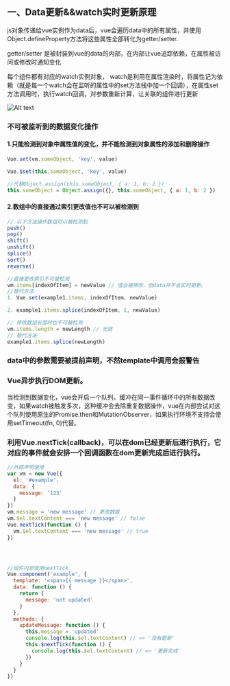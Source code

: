 
## 一、Data更新&&watch实时更新原理
js对象传递给vue实例作为data后，vue会遍历data中的所有属性，并使用Object.defineProperty方法将这些属性全部转化为getter/setter.

getter/setter 是被封装到vue的data的内部，在内部让vue追踪依赖，在属性被访问或修改时通知变化

每个组件都有对应的watch实例对象， watch是利用在属性渲染时，将属性记为依赖（就是每一个watch会在监听的属性中的set方法栈中加一个回调），在属性set方法调用时，执行watch回调，对参数重新计算，让关联的组件进行更新

![Alt text](http://cn.vuejs.org/images/data.png)

### 不可被监听到的数据变化操作

#### 1.只能检测到对象中属性值的变化，并不能检测到对象属性的添加和删除操作

```javascript
Vue.set(vm.someObject, 'key', value)

Vue.$set(this.someObject, 'key', value)

//代替Object.assign(this.someObject, { a: 1, b: 2 })
this.someObject = Object.assign({}, this.someObject, { a: 1, b: 2 })

```

#### 2.数组中的直接通过索引更改值也不可以被检测到


```javascript
// 以下方法操作数组可以被检测到
push()
pop()
shift()
unshift()
splice()
sort()
reverse()

//直接更改索引不可被检测
vm.items[indexOfItem] = newValue // 值会被修改，但data并不会实时更新。
//替代方法
1. Vue.set(example1.items, indexOfItem, newValue)

2. example1.items.splice(indexOfItem, 1, newValue)

// 修改数组长度时也不可被检测
vm.items.length = newLength // 无效
// 替代方法
example1.items.splice(newLength)

```

### data中的参数需要被提前声明，不然template中调用会报警告

### Vue异步执行DOM更新。
当检测到数据变化，vue会开启一个队列，缓冲在同一事件循环中的所有数据改变，如果watch被触发多次，这种缓冲会去除重复数据操作，vue在内部尝试对这个队列使用原生的Promise.then和MutationObserver，如果执行环境不支持会使用setTimeout(fn, 0)代替。

### 利用Vue.nextTick(callback)，可以在dom已经更新后进行执行，它对应的事件就会安排一个回调函数在dom更新完成后进行执行。

```javascript
//外部声明使用
var vm = new Vue({
  el: '#example',
  data: {
    message: '123'
  }
})
vm.message = 'new message' // 更改数据
vm.$el.textContent === 'new message' // false
Vue.nextTick(function () {
  vm.$el.textContent === 'new message' // true
})




//组件内部使用nextTick
Vue.component('example', {
  template: '<span>{{ message }}</span>',
  data: function () {
    return {
      message: 'not updated'
    }
  },
  methods: {
    updateMessage: function () {
      this.message = 'updated'
      console.log(this.$el.textContent) // => '没有更新'
      this.$nextTick(function () {
        console.log(this.$el.textContent) // => '更新完成'
      })
    }
  }
})

```
